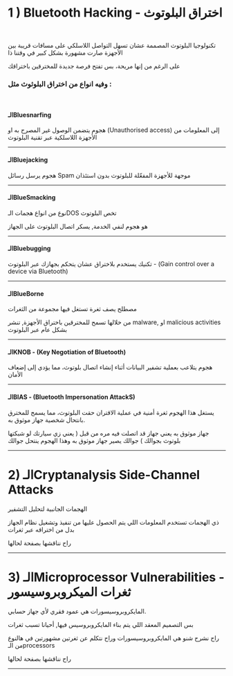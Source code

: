 
# 1 ) Bluetooth Hacking - اختراق البلوتوث

<br> 

تكنولوجيا البلوتوث المصممة عشان تسهل التواصل اللاسلكي على مسافات قريبة بين الأجهزة صارت مشهورة بشكل كبير في وقتنا ذا 

على الرغم من إنها مريحة، بس تفتح فرصة جديدة للمخترقين باختراقك

### وفيه انواع من اختراق البلوثوث مثل :
<br>


#### الـBluesnarfing
هجوم  يتضمن الوصول غير المصرح به او (Unauthorised access) إلى المعلومات من الأجهزة اللاسلكية عبر تقنية البلوتوث



<hr> 

#### الـBluejacking

هجوم يرسل رسائل Spam موجهة للأجهزة المفعّلة للبلوتوث بدون استئذان

<hr> 

#### الـBlueSmacking

نوع من انواع هجمات الـDOS تخص البلوتوث

هو هجوم لنفي الخدمة, يسكر اتصال البلوتوث على الجهاز

<hr> 

#### الـBluebugging

تكنيك يستخدم بلاختراق عشان يتحكم بجهازك عبر البلوتوث - (Gain control over a device via Bluetooth)

<hr>

#### الـBlueBorne

مصطلح يصف ثغرة تستغل فيها مجموعة من الثغرات

من خلالها تسمح للمخترقين باختراق الأجهزة, تنشر malware, او malicious activities بشكل عام عبر البلوتوث
<hr> 

#### الـKNOB - (Key Negotiation of Bluetooth)

هجوم يتلاعب بعملية تشفير البيانات أثناء إنشاء اتصال بلوتوث، مما يؤدي إلى إضعاف الأمان

<hr> 

#### الـBIAS  - (Bluetooth Impersonation AttackS)

يستغل هذا الهجوم ثغرة أمنية في عملية الاقتران حقت البلوتوث، مما يسمح للمخترق بانتحال شخصية جهاز موثوق به.

جهاز موثوق به يعني جهاز قد اتصلت فيه مره من قبل ( يعني زي سيارتك لو شبكتها بلوتوث بجوالك ) جوالك يصير جهاز موثوق به وهذا الهجوم ينتحل جوالك

<hr>

# 2) الـCryptanalysis Side-Channel Attacks

 الهجمات الجانبية لتحليل التشفير

 ذي الهجمات تستخدم المعلومات اللي يتم الحصول عليها من تنفيذ وتشغيل نظام الجهاز بدل من اختراقه عبر ثغرات

راح نناقشها بصفحة لحالها

<hr> 

# 3) الـMicroprocessor Vulnerabilities - ثغرات الميكروبروسيسور
المايكروبروسيسورات هي عمود فقري لأي جهاز حسابي.

بس التصميم المعقد اللي يتم بناء المايكروبروسيس فيها, أحيانا تسبب ثغرات

راح نشرح شنو هي المايكروبروسيسورات وراح نتكلم عن ثغرتين مشهورتين في هالنوع من الـprocessors

راح نناقشها بصفحة لحالها

<hr> 
